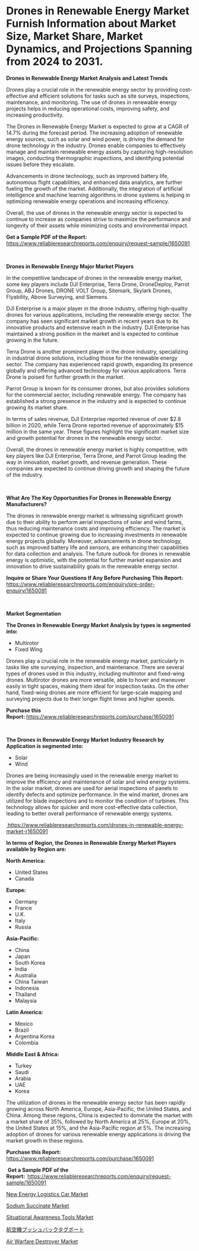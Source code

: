 <p><h1>Drones in Renewable Energy Market Furnish Information about Market Size, Market Share, Market Dynamics, and Projections Spanning from 2024 to 2031.</h1></p><p><strong>Drones in Renewable Energy Market Analysis and Latest Trends</strong></p>
<p><p>Drones play a crucial role in the renewable energy sector by providing cost-effective and efficient solutions for tasks such as site surveys, inspections, maintenance, and monitoring. The use of drones in renewable energy projects helps in reducing operational costs, improving safety, and increasing productivity.</p><p>The Drones in Renewable Energy Market is expected to grow at a CAGR of 14.7% during the forecast period. The increasing adoption of renewable energy sources, such as solar and wind power, is driving the demand for drone technology in the industry. Drones enable companies to effectively manage and maintain renewable energy assets by capturing high-resolution images, conducting thermographic inspections, and identifying potential issues before they escalate.</p><p>Advancements in drone technology, such as improved battery life, autonomous flight capabilities, and enhanced data analytics, are further fueling the growth of the market. Additionally, the integration of artificial intelligence and machine learning algorithms in drone systems is helping in optimizing renewable energy operations and increasing efficiency.</p><p>Overall, the use of drones in the renewable energy sector is expected to continue to increase as companies strive to maximize the performance and longevity of their assets while minimizing costs and environmental impact.</p></p>
<p><strong>Get a Sample PDF of the Report:&nbsp;</strong> <a href="https://www.reliableresearchreports.com/enquiry/request-sample/1650091">https://www.reliableresearchreports.com/enquiry/request-sample/1650091</a></p>
<p>&nbsp;</p>
<p><strong>Drones in Renewable Energy Major Market Players</strong></p>
<p><p>In the competitive landscape of drones in the renewable energy market, some key players include DJI Enterprise, Terra Drone, DroneDeploy, Parrot Group, ABJ Drones, DRONE VOLT Group, Sitemark, Skylark Drones, Flyability, Above Surveying, and Siemens. </p><p>DJI Enterprise is a major player in the drone industry, offering high-quality drones for various applications, including the renewable energy sector. The company has seen significant market growth in recent years due to its innovative products and extensive reach in the industry. DJI Enterprise has maintained a strong position in the market and is expected to continue growing in the future.</p><p>Terra Drone is another prominent player in the drone industry, specializing in industrial drone solutions, including those for the renewable energy sector. The company has experienced rapid growth, expanding its presence globally and offering advanced technology for various applications. Terra Drone is poised for further growth in the market.</p><p>Parrot Group is known for its consumer drones, but also provides solutions for the commercial sector, including renewable energy. The company has established a strong presence in the industry and is expected to continue growing its market share.</p><p>In terms of sales revenue, DJI Enterprise reported revenue of over $2.8 billion in 2020, while Terra Drone reported revenue of approximately $15 million in the same year. These figures highlight the significant market size and growth potential for drones in the renewable energy sector.</p><p>Overall, the drones in renewable energy market is highly competitive, with key players like DJI Enterprise, Terra Drone, and Parrot Group leading the way in innovation, market growth, and revenue generation. These companies are expected to continue driving growth and shaping the future of the industry.</p></p>
<p>&nbsp;</p>
<p><strong>What Are The Key Opportunities For Drones in Renewable Energy Manufacturers?</strong></p>
<p><p>The drones in renewable energy market is witnessing significant growth due to their ability to perform aerial inspections of solar and wind farms, thus reducing maintenance costs and improving efficiency. The market is expected to continue growing due to increasing investments in renewable energy projects globally. Moreover, advancements in drone technology, such as improved battery life and sensors, are enhancing their capabilities for data collection and analysis. The future outlook for drones in renewable energy is optimistic, with the potential for further market expansion and innovation to drive sustainability goals in the renewable energy sector.</p></p>
<p><strong>Inquire or Share Your Questions If Any Before Purchasing This Report:</strong> <a href="https://www.reliableresearchreports.com/enquiry/pre-order-enquiry/1650091">https://www.reliableresearchreports.com/enquiry/pre-order-enquiry/1650091</a></p>
<p>&nbsp;</p>
<p><strong>Market Segmentation</strong></p>
<p><strong>The Drones in Renewable Energy Market Analysis by types is segmented into:</strong></p>
<p><ul><li>Multirotor</li><li>Fixed Wing</li></ul></p>
<p><p>Drones play a crucial role in the renewable energy market, particularly in tasks like site surveying, inspection, and maintenance. There are several types of drones used in this industry, including multirotor and fixed-wing drones. Multirotor drones are more versatile, able to hover and maneuver easily in tight spaces, making them ideal for inspection tasks. On the other hand, fixed-wing drones are more efficient for large-scale mapping and surveying projects due to their longer flight times and higher speeds.</p></p>
<p><strong>Purchase this Report:&nbsp;</strong><a href="https://www.reliableresearchreports.com/purchase/1650091">https://www.reliableresearchreports.com/purchase/1650091</a></p>
<p>&nbsp;</p>
<p><strong>The Drones in Renewable Energy Market Industry Research by Application is segmented into:</strong></p>
<p><ul><li>Solar</li><li>Wind</li></ul></p>
<p><p>Drones are being increasingly used in the renewable energy market to improve the efficiency and maintenance of solar and wind energy systems. In the solar market, drones are used for aerial inspections of panels to identify defects and optimize performance. In the wind market, drones are utilized for blade inspections and to monitor the condition of turbines. This technology allows for quicker and more cost-effective data collection, leading to better overall performance of renewable energy systems.</p></p>
<p><a href="https://www.reliableresearchreports.com/drones-in-renewable-energy-market-r1650091">&nbsp;https://www.reliableresearchreports.com/drones-in-renewable-energy-market-r1650091</a></p>
<p><strong>In terms of Region, the Drones in Renewable Energy Market Players available by Region are:</strong></p>
<p>
    <p> <strong> North America: </strong>
        <ul>
            <li>United States</li>
            <li>Canada</li>
        </ul>
        </p> 
    <p> <strong> Europe: </strong>
        <ul>
            <li>Germany</li>
            <li>France</li>
            <li>U.K.</li>
            <li>Italy</li>
            <li>Russia</li>
        </ul>
        </p> 
    <p> <strong> Asia-Pacific: </strong>
        <ul>
            <li>China</li>
            <li>Japan</li>
            <li>South Korea</li>
            <li>India</li>
            <li>Australia</li>
            <li>China Taiwan</li>
            <li>Indonesia</li>
            <li>Thailand</li>
            <li>Malaysia</li>
        </ul>
        </p> 
    <p> <strong> Latin America: </strong>
        <ul>
            <li>Mexico</li>
            <li>Brazil</li>
            <li>Argentina Korea</li>
            <li>Colombia</li>
        </ul>
        </p> 
    <p> <strong> Middle East & Africa: </strong>
        <ul>
            <li>Turkey</li>
            <li>Saudi</li>
            <li>Arabia</li>
            <li>UAE</li>
            <li>Korea</li>
        </ul>
    </p>
    </p>
<p><p>The utilization of drones in the renewable energy sector has been rapidly growing across North America, Europe, Asia-Pacific, the United States, and China. Among these regions, China is expected to dominate the market with a market share of 35%, followed by North America at 25%, Europe at 20%, the United States at 15%, and the Asia-Pacific region at 5%. The increasing adoption of drones for various renewable energy applications is driving the market growth in these regions.</p></p>
<p><strong>Purchase this Report: </strong><a href="https://www.reliableresearchreports.com/purchase/1650091">https://www.reliableresearchreports.com/purchase/1650091</a></p>
<p>&nbsp;<strong>Get a Sample PDF of the Report:&nbsp;&nbsp;</strong><a href="https://www.reliableresearchreports.com/enquiry/request-sample/1650091">https://www.reliableresearchreports.com/enquiry/request-sample/1650091</a></p>
<p><strong></strong></p>
<p><p><a href="https://www.linkedin.com/pulse/new-energy-logistics-car-market-share-amp-trends-analysis-wqh7e?trackingId=uKyG69n%2FbLjFUJ%2FB%2F2K5Wg%3D%3D">New Energy Logistics Car Market</a></p><p><a href="https://issuu.com/reportprime-2/docs/sodium-succinate-market-size-2030.pptx">Sodium Succinate Market</a></p><p><a href="https://github.com/biheemgalvinlouises6hokrh3h/Market-Research-Report-List-2/blob/main/situational-awareness-tools-market.md">Situational Awareness Tools Market</a></p><p><a href="https://github.com/zoetazuur/Market-Research-Report-List-1/blob/main/482888527850.md">航空機プッシュバックタグボート</a></p><p><a href="https://github.com/guneycigdem35/Market-Research-Report-List-2/blob/main/air-warfare-destroyer-market.md">Air Warfare Destroyer Market</a></p></p>